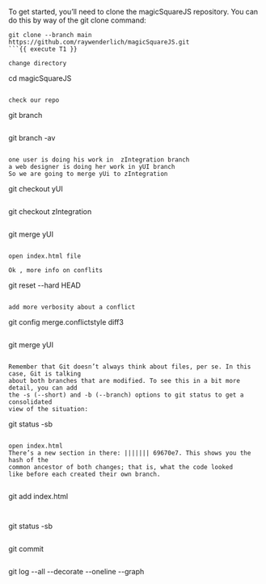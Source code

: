 To get started, you’ll need to clone the magicSquareJS repository.
You can do this by way of the git clone command:

```
git clone --branch main https://github.com/raywenderlich/magicSquareJS.git
```{{ execute T1 }}

change directory
```
cd magicSquareJS
```{{ execute T1 }}

check our repo
```
git branch 
```{{ execute T1 }}

```
git branch -av
```{{ execute T1 }}

one user is doing his work in  zIntegration branch  
a web designer is doing her work in yUI branch 
So we are going to merge yUi to zIntegration 

```
git checkout yUI
```{{ execute T1 }}

```
git checkout zIntegration
```{{ execute T1 }}

```
git merge yUI
```{{ execute T1 }}

open index.html file 

Ok , more info on conflits

```
git reset --hard  HEAD
```{{ execute T1 }}

add more verbosity about a conflict

```
git config merge.conflictstyle diff3
```{{ execute T1 }}

```
git merge yUI
```{{ execute T1 }}

Remember that Git doesn’t always think about files, per se. In this case, Git is talking
about both branches that are modified. To see this in a bit more detail, you can add
the -s (--short) and -b (--branch) options to git status to get a consolidated
view of the situation:

```
git status -sb
```{{ execute T1 }}

open index.html
There’s a new section in there: ||||||| 69670e7. This shows you the hash of the
common ancestor of both changes; that is, what the code looked
like before each created their own branch.


```
git add index.html
```{{ execute T1 }}


```
git status -sb
```{{ execute T1 }}

```
git commit
```{{ execute T1 }}

```
git log --all --decorate --oneline --graph 
```{{ execute T1 }}




